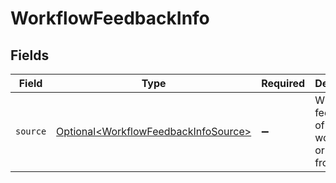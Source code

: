 # WorkflowFeedbackInfo


## Fields

| Field                                                                                          | Type                                                                                           | Required                                                                                       | Description                                                                                    |
| ---------------------------------------------------------------------------------------------- | ---------------------------------------------------------------------------------------------- | ---------------------------------------------------------------------------------------------- | ---------------------------------------------------------------------------------------------- |
| `source`                                                                                       | [Optional\<WorkflowFeedbackInfoSource>](../../models/components/WorkflowFeedbackInfoSource.md) | :heavy_minus_sign:                                                                             | Where the feedback of the workflow originated from                                             |